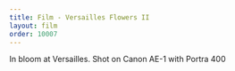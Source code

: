 ```yaml
---
title: Film - Versailles Flowers II
layout: film
order: 10007
---
```


In bloom at Versailles. Shot on Canon AE-1 with Portra 400
